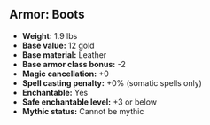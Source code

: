 ## Armor: Boots
- **Weight:** 1.9 lbs
- **Base value:** 12 gold
- **Base material:** Leather
- **Base armor class bonus:** -2
- **Magic cancellation:** +0
- **Spell casting penalty:** +0% (somatic spells only)
- **Enchantable:** Yes
- **Safe enchantable level:** +3 or below
- **Mythic status:** Cannot be mythic
